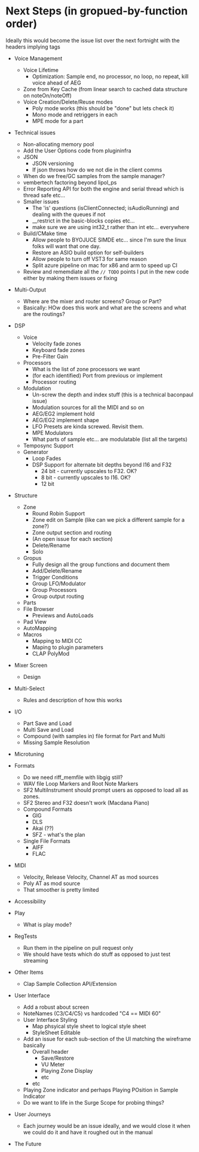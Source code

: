 # Next Steps (in gropued-by-function order) 

Ideally this would become the issue list over the next fortnight with the headers implying tags 

* Voice Management 
  * Voice Lifetime
    * Optimization: Sample end, no processor, no loop, no repeat, kill voice ahead of AEG
  * Zone from Key Cache (from linear search to cached data structure on noteOn/noteOff)
  * Voice Creation/Delete/Reuse modes
    * Poly mode works (this should be "done" but lets check it) 
    * Mono mode and retriggers in each
    * MPE mode for a part
  
* Technical issues
  * Non-allocating memory pool
  * Add the User Options code from plugininfra
  * JSON
    * JSON versioning
    * If json throws how do we not die in the client comms
  * When do we free/GC samples from the sample manager?
  * vembertech factoring beyond lipol_ps
  * Error Reporting API for both the engine and serial thread which is thread safe etc...
  * Smaller issues
    * The 'is' questions (isClientConnected; isAudioRunning) and dealing with the queues if not
    * __restrict in the basic-blocks copies etc...
    * make sure we are using int32_t rather than int etc... everywhere
  * Build/CMake time
    * Allow people to BYOJUCE SIMDE etc... since I'm sure the linux folks will want that one day.
    * Restore an ASIO build option for self-builders
    * Allow people to turn off VST3 for same reason
    * Split azure pipeline on mac for x86 and arm to speed up CI
  * Review and rememdiate all the `// TODO` points I put in the new code either by making them issues or fixing

* Multi-Output
  * Where are the mixer and router screens? Group or Part?
  * Basically: HOw does this work and what are the screens and what are the routings?

* DSP
  * Voice
    * Velocity fade zones
    * Keyboard fade zones
    * Pre-Filter Gain
  * Processors
    * What is the list of zone processors we want
    * (for each identified) Port from previous or implement
    * Processor routing
  * Modulation
    * Un-screw the depth and index stuff (this is a technical baconpaul issue)
    * Modulation sources for all the MIDI and so on
    * AEG/EG2 implement hold 
    * AEG/EG2 implement shape
    * LFO Presets are kinda screwed. Revisit them.
    * MPE Modulators
    * What parts of sample etc... are modulatable (list all the targets)
  * Temposync Support
  * Generator
    * Loop Fades
    * DSP Support for alternate bit depths beyond I16 and F32
      * 24 bit - currently upscales to F32. OK?
      * 8 bit - currently upscales to I16. OK?
      * 12 bit
      

* Structure
  * Zone
    * Round Robin Support
    * Zone edit on Sample (like can we pick a different sample for a zone?)
    * Zone output section and routing
    * (An open issue for each section)
    * Delete/Rename
    * Solo
  * Gropus
    * Fully design all the group functions and document them
    * Add/Delete/Rename
    * Trigger Conditions
    * Group LFO/Modulator
    * Group Processors
    * Group output routing
  * Parts
  * File Browser
    * Previews and AutoLoads
  * Pad View
  * AutoMapping
  * Macros
    * Mapping to MIDI CC
    * Maping to plugin parameters
    * CLAP PolyMod

* Mixer Screen
  * Design

* Multi-Select
  * Rules and description of how this works
  
* I/O
  * Part Save and Load
  * Multi Save and Load
  * Compound (with samples in) file format for Part and Multi
  * Missing Sample Resolution

* Microtuning

* Formats
  * Do we need riff_memfile with libgig still?
  * WAV file Loop Markers and Root Note Markers
  * SF2 MultiInstrument should prompt users as opposed to load all as zones.
  * SF2 Stereo and F32 doesn't work (Macdana Piano)
  * Compound Formats
      * GIG
      * DLS
      * Akai (??)
      * SFZ - what's the plan
  * Single File Formats
      * AIFF
      * FLAC
  
* MIDI
  * Velocity, Release Velocity, Channel AT as mod sources
  * Poly AT as mod source
  * That smoother is pretty limited

* Accessibility

* Play
  * What is play mode?

* RegTests
  * Run them in the pipeline on pull request only 
  * We should have tests which do stuff as opposed to just test streaming
  
* Other Items
  * Clap Sample Collection API/Extension

* User Interface
  * Add a robust about screen
  * NoteNames (C3/C4/C5) vs hardcoded "C4 == MIDI 60"
  * User Interface Styling 
    * Map phsyical style sheet to logical style sheet
    * StyleSheet Editable 
  * Add an issue for each sub-section of the UI matching the wireframe basically  
    * Overall header
      * Save/Restore
      * VU Meter
      * Playing Zone Display
      * etc
    * etc
  * Playing Zone indicator and perhaps Playing POsition in Sample Indicator
  * Do we want to life in the Surge Scope for probing things?

* User Journeys
  * Each journey would be an issue ideally, and we would close it when we could do it and have it 
    roughed out in the manual
  
* The Future